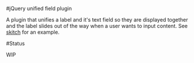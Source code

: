 #jQuery unified field plugin

A plugin that unifies a label and it's text field so they are displayed together and the label slides out of the way when a user wants to input content.  See [skitch](http://skitch.com) for an example.

#Status

WIP
